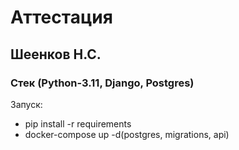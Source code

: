 # Аттестация

## Шеенков Н.С.


### Стек (Python-3.11, Django, Postgres)

Запуск:
- pip install -r requirements
- docker-compose up -d(postgres, migrations, api)